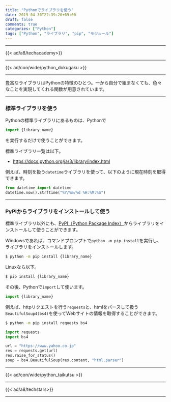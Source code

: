 ```yaml
---
title: "Pythonでライブラリを使う"
date: 2019-04-30T22:39:20+09:00
draft: false
comments: true
categories: ["Python"]
tags: ["Python", "ライブラリ", "pip", "モジュール"]
---
```


<!--more-->

---

{{< ad/a8/techacademy>}}

---

{{< ad/con/wide/python_dokugaku >}}

---

豊富なライブラリはPythonの特徴のひとつ。一から自分で組まなくても、色々なことを実現してくれる関数が用意されています。

---

### 標準ライブラリを使う

Pythonの標準ライブラリにあるものは、Pythonで

```python
import {library_name}
```

を実行するだけで使うことができます。

標準ライブラリ一覧は以下。

- https://docs.python.org/ja/3/library/index.html

例えば、時刻を扱う`datetime`ライブラリを使って、以下のように現在時刻を取得できます。

```python:date.py
from datetime import datetime
datetime.now().strftime("%Y/%m/%d %H:%M:%S")
```

---

### PyPIからライブラリをインストールして使う

標準ライブラリ以外にも、[PyPI（Python Package Index）](https://pypi.python.org/pypi)からライブラリをインストールして使うことができます。

Windowsであれば、コマンドプロンプトで`python -m pip install`を実行し、ライブラリをインストールします。

```sh
$ python -m pip install {library_name}
```

Linuxなら以下。

```sh
$ pip install {library_name}
```

その後、Pythonで`import`して使います。

```python
import {library_name}
```

例えば、httpリクエストを行う`requests`と、htmlをパースして扱う`BeautifulSoup4(bs4)`を使ってWebサイトの情報を取得することができます。

```sh
$ python -m pip install requests bs4
```

```python:request.py
import requests
import bs4

url = "https://www.yahoo.co.jp"
res = requests.get(url)
res.raise_for_status()
soup = bs4.BeautifulSoup(res.content, "html.parser")
```

---

{{< ad/con/wide/python_taikutsu >}}

---

{{< ad/a8/techstars>}}

---